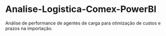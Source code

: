 # Analise-Logistica-Comex-PowerBI
Análise de performance de agentes de carga para otimização de custos e prazos na importação.
